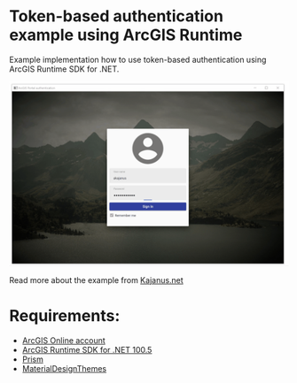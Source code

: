 # Token-based authentication example using ArcGIS Runtime
Example implementation how to use token-based authentication using ArcGIS Runtime SDK for .NET.

![Application demo](portal_authentication_demo.gif)

Read more about the example from [Kajanus.net](https://kajanus.net/2019/04/18/using-token-based-authentication-with-arcgis-runtime/)

# Requirements:

- [ArcGIS Online account](https://developers.arcgis.com/)
- [ArcGIS Runtime SDK for .NET 100.5](https://developers.arcgis.com/net/latest/)
- [Prism](https://github.com/PrismLibrary/Prism)
- [MaterialDesignThemes](https://github.com/MaterialDesignInXAML/MaterialDesignInXamlToolkit)

